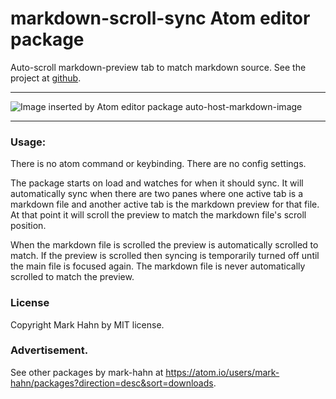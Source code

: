 # markdown-scroll-sync Atom editor package

Auto-scroll markdown-preview tab to match markdown source.  See the project at [github](https://github.com/mark-hahn/markdown-scroll-sync).

---

![Image inserted by Atom editor package auto-host-markdown-image](http://i.imgur.com/X3fVXdL.gif)

---

### Usage:

There is no atom command or keybinding. There are no config settings.

The package starts on load and watches for when it should sync.  It will automatically sync when there are two panes where one active tab is a markdown file and another active tab is the markdown preview for that file.  At that point it will scroll the preview to match the markdown file's scroll position.  

When the markdown file is scrolled the preview is automatically scrolled to match.  If the preview is scrolled then syncing is temporarily turned off until the main file is focused again.  The markdown file is never automatically scrolled to match the preview.

### License

Copyright Mark Hahn by MIT license.

### Advertisement.  

See other packages by mark-hahn at https://atom.io/users/mark-hahn/packages?direction=desc&sort=downloads.